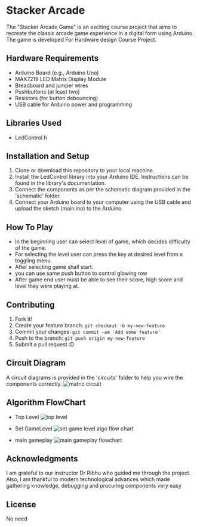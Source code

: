 # Stacker Arcade
 The "Stacker Arcade Game" is an exciting course project that aims to recreate the classic arcade game experience in a digital form using Arduino. The game is developed For Hardware design Course Project.

## Hardware Requirements
* Arduino Board (e.g., Arduino Uno)
* MAX7219 LED Matrix Display Module
* Breadboard and jumper wires
* Pushbuttons (at least two)
* Resistors (for button debouncing)
*  USB cable for Arduino power and programming
## Libraries Used
* LedControl.h
## Installation and Setup
1. Clone or download this repository to your local machine.
2. Install the LedControl library into your Arduino IDE. Instructions can be found in the library's documentation.
3. Connect the components as per the schematic diagram provided in the 'schematic' folder.
4. Connect your Arduino board to your computer using the USB cable and upload the sketch (main.ino) to the Arduino.
## How To Play
* In the beginning user can select level of game, which decides difficulty of the game. 
* For selecting the level user can press the key at desired level from a toggling menu.
* After selecting game shall start.
* you can use same push button to control glowing row 
* After game end user must be able to see their score, high score and level they were playing at.
## Contributing
1. Fork it!
2. Create your feature branch: `git checkout -b my-new-feature`
3. Commit your changes: `git commit -am 'Add some feature'`
4. Push to the branch: `git push origin my-new-feature`
5. Submit a pull request :D
## Circuit Diagram 
A circuit diagrams is provided in the 'circuits' folder to help you wire the components correctly.
![matric circuit](https://github.com/s-brajendra/Stacker-Arcade/assets/80635193/a0bb59f7-6222-4c68-9b1c-bf47770ca5d3)
## Algorithm FlowChart
* Top Level
![top level](https://github.com/s-brajendra/Stacker-Arcade/assets/80635193/fa001a8c-5bc0-4ccf-a02c-136da1e44cc4)

* Set GameLevel
![set game level algo flow chart](https://github.com/s-brajendra/Stacker-Arcade/assets/80635193/52ac5807-3bac-4d0c-ac3b-778ca2f4a614)

* main gameplay
![main gameplay flowchart](https://github.com/s-brajendra/Stacker-Arcade/assets/80635193/f1192166-79f1-43c3-82c5-b7366c1d63c6)




## Acknowledgments
I am grateful to our instructor Dr Ribhu who guided 
me through the project. Also, I am thankful to modern 
technological advances which made gathering 
knowledge, debugging and procuring components very 
easy
## License
No need

